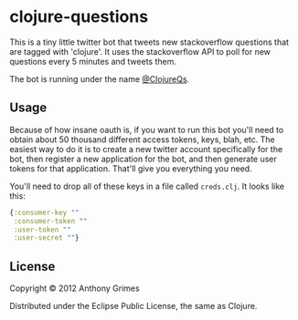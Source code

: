 # clojure-questions

This is a tiny little twitter bot that tweets new stackoverflow
questions that are tagged with 'clojure'. It uses the stackoverflow API
to poll for new questions every 5 minutes and tweets them.

The bot is running under the name
[@ClojureQs](http://twitter.com/ClojureQs).

## Usage

Because of how insane oauth is, if you want to run this bot you'll need
to obtain about 50 thousand different access tokens, keys, blah, etc.
The easiest way to do it is to create a new twitter account specifically
for the bot, then register a new application for the bot, and then
generate user tokens for that application. That'll give you everything
you need.

You'll need to drop all of these keys in a file called `creds.clj`. It
looks like this:

```clojure
{:consumer-key ""
 :consumer-token ""
 :user-token ""
 :user-secret ""}
```

## License

Copyright © 2012 Anthony Grimes

Distributed under the Eclipse Public License, the same as Clojure.
